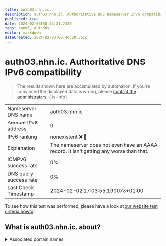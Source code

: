 ```yaml
---
title: auth03.nhn.ic.
description: auth03.nhn.ic. Authoritative DNS Nameserver IPv6 compatibility
published: true
date: 2024-02-03T00:46:21.742Z
tags: rank6, authdns
editor: markdown
dateCreated: 2024-02-03T00:46:20.363Z
---
```


# auth03.nhn.ic. Authoritative DNS IPv6 compatibility

> The results shown here are accumulated by automation. If you're convinced the displayed data is wrong, please [contact the administrators](/howto/chat). 
{.is-info}




|   |   |
| - | - |
| Nameserver DNS name | auth03.nhn.ic.
| Amount IPv6 address | 0
| IPv6 ranking | nonexistent :x: [🔗](/howto/ranking) |
| Explanation | The nameserver does not even have an AAAA record. It isn't getting any worse than that. |
| ICMPv6 success rate | 0%|
| DNS query success rate | 0% |
| Last Check Timestamp | 2024-02-02 17:03:55.190078+01:00 |

To see how this test was performed, please have a look at [our website test criteria howto](/howto/testcriteria/authdns)!


## What is auth03.nhn.ic. about?






<details>
<summary>Associated domain names</summary>

www.samsung.com

</details>
